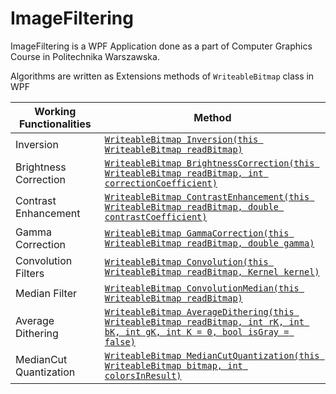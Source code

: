# ImageFiltering

ImageFiltering is a WPF Application done as a part of Computer Graphics Course in Politechnika Warszawska.

Algorithms are written as Extensions methods of `WriteableBitmap` class in WPF

| Working Functionalities | Method |
|--                       | --
| Inversion               | [`WriteableBitmap Inversion(this WriteableBitmap readBitmap)`](https://github.com/sbecerek/ImageFiltering/blob/6d3bb2f215d104f50e495e9bb99ef5a69abb1b8c/src/ImageFiltering.FunctionFilters/FunctionFilterExtensions.cs#L10)
| Brightness Correction   | [`WriteableBitmap BrightnessCorrection(this WriteableBitmap readBitmap, int correctionCoefficient)`](https://github.com/sbecerek/ImageFiltering/blob/6d3bb2f215d104f50e495e9bb99ef5a69abb1b8c/src/ImageFiltering.FunctionFilters/FunctionFilterExtensions.cs#L55)
| Contrast Enhancement    | [`WriteableBitmap ContrastEnhancement(this WriteableBitmap readBitmap, double contrastCoefficient)`](https://github.com/sbecerek/ImageFiltering/blob/6d3bb2f215d104f50e495e9bb99ef5a69abb1b8c/src/ImageFiltering.FunctionFilters/FunctionFilterExtensions.cs#L105)
| Gamma Correction        | [`WriteableBitmap GammaCorrection(this WriteableBitmap readBitmap, double gamma)`](https://github.com/sbecerek/ImageFiltering/blob/6d3bb2f215d104f50e495e9bb99ef5a69abb1b8c/src/ImageFiltering.FunctionFilters/FunctionFilterExtensions.cs#L153)
| Convolution Filters     | [`WriteableBitmap Convolution(this WriteableBitmap readBitmap, Kernel kernel)`](https://github.com/sbecerek/ImageFiltering/blob/6d3bb2f215d104f50e495e9bb99ef5a69abb1b8c/src/ImageFiltering.ConvolutionalFilters/ConvolutionFilterExtensions.cs#L9)
| Median Filter           | [`WriteableBitmap ConvolutionMedian(this WriteableBitmap readBitmap)`](https://github.com/sbecerek/ImageFiltering/blob/6d3bb2f215d104f50e495e9bb99ef5a69abb1b8c/src/ImageFiltering.ConvolutionalFilters/ConvolutionFilterExtensions.cs#L52)
| Average Dithering       | [`WriteableBitmap AverageDithering(this WriteableBitmap readBitmap, int rK, int bK, int gK, int K = 0, bool isGray = false)`](https://github.com/sbecerek/ImageFiltering/blob/6d3bb2f215d104f50e495e9bb99ef5a69abb1b8c/src/ImageFiltering.Dithering/DitheringExtensions.cs#L10)
| MedianCut Quantization  | [`WriteableBitmap MedianCutQuantization(this WriteableBitmap bitmap, int colorsInResult)`](https://github.com/sbecerek/ImageFiltering/blob/6d3bb2f215d104f50e495e9bb99ef5a69abb1b8c/src/ImageFiltering.MedianCutQuantization/MedianCut.cs#L9)